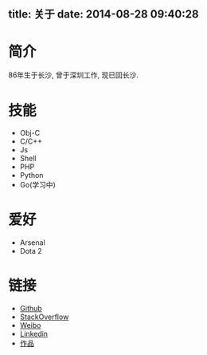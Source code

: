 title: 关于
date: 2014-08-28 09:40:28
---

简介
========

86年生于长沙, 曾于深圳工作, 现已回长沙.

技能
========

* Obj-C
* C/C++
* Js
* Shell
* PHP
* Python
* Go(学习中)

爱好
========

* Arsenal
* Dota 2

链接
========

* [Github](https://github.com/adad184)
* [StackOverflow](http://stackoverflow.com/users/1340076/adali)
* [Weibo](http://www.weibo.com/ljc1986)
* [Linkedin](https://www.linkedin.com/profile/view?id=326069649)
* [作品](https://www.dropbox.com/sh/y636n1ysardp0m7/AAD8h0RT37cOVgIKkrtSZcQwa)